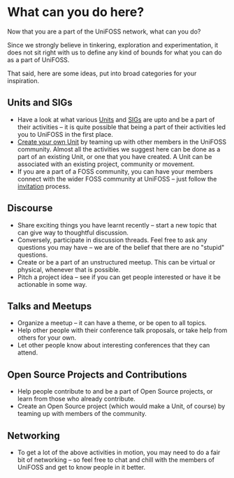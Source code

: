 # What can you do here?

Now that you are a part of the UniFOSS network, what can you do?

Since we strongly believe in tinkering, exploration and experimentation, it does not sit right with us to define any kind of bounds for what you can do as a part of UniFOSS.

That said, here are some ideas, put into broad categories for your inspiration.

## Units and SIGs

- Have a look at what various [Units](./organisation-structure.md#unit) and [SIGs](./organisation-structure.md#special-interest-group) are upto and be a part of their activities – it is quite possible that being a part of their activities led you to UniFOSS in the first place.
- [Create your own Unit](./guides/starting-a-unit.md) by teaming up with other members in the UniFOSS community. Almost all the activities we suggest here can be done as a part of an existing Unit, or one that you have created. A Unit can be associated with an existing project, community or movement.
- If you are a part of a FOSS community, you can have your members connect with the wider FOSS community at UniFOSS – just follow the [invitation](./join.md) process.

## Discourse

- Share exciting things you have learnt recently – start a new topic that can give way to thoughtful discussion.
- Conversely, participate in discussion threads. Feel free to ask any questions you may have – we are of the belief that there are no "stupid" questions.
- Create or be a part of an unstructured meetup. This can be virtual or physical, whenever that is possible.
- Pitch a project idea – see if you can get people interested or have it be actionable in some way.

## Talks and Meetups

- Organize a meetup – it can have a theme, or be open to all topics.
- Help other people with their conference talk proposals, or take help from others for your own.
- Let other people know about interesting conferences that they can attend.

## Open Source Projects and Contributions

- Help people contribute to and be a part of Open Source projects, or learn from those who already contribute.
- Create an Open Source project (which would make a Unit, of course) by teaming up with members of the community.

## Networking

- To get a lot of the above activities in motion, you may need to do a fair bit of networking – so feel free to chat and chill with the members of UniFOSS and get to know people in it better.
